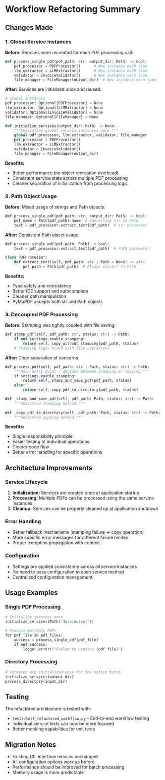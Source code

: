 # Workflow Refactoring Summary

## Changes Made

### 1. Global Service Instances
**Before:** Services were recreated for each PDF processing call:
```python
def process_single_pdf(pdf_path: str, output_dir: Path) -> bool:
    pdf_processor = PDFProcessor()      # New instance each time
    llm_extractor = LLMExtractor()      # New instance each time
    validator = InvoiceValidator()      # New instance each time
    file_manager = FileManager(output_dir)  # New instance each time
```

**After:** Services are initialized once and reused:
```python
# Global instances
pdf_processor: Optional[PDFProcessor] = None
llm_extractor: Optional[LLMExtractor] = None
validator: Optional[InvoiceValidator] = None
file_manager: Optional[FileManager] = None

def initialize_services(output_dir: Path) -> None:
    """Initialize global service instances once."""
    global pdf_processor, llm_extractor, validator, file_manager
    pdf_processor = PDFProcessor()
    llm_extractor = LLMExtractor()
    validator = InvoiceValidator()
    file_manager = FileManager(output_dir)
```

**Benefits:**
- Better performance (no object recreation overhead)
- Consistent service state across multiple PDF processing
- Cleaner separation of initialization from processing logic

### 2. Path Object Usage
**Before:** Mixed usage of strings and Path objects:
```python
def process_single_pdf(pdf_path: str, output_dir: Path) -> bool:
    pdf_name = Path(pdf_path).name  # Converting str to Path
    text = pdf_processor.extract_text(pdf_path)  # str parameter
```

**After:** Consistent Path object usage:
```python
def process_single_pdf(pdf_path: Path) -> bool:
    text = pdf_processor.extract_text(pdf_path)  # Path parameter

class PDFProcessor:
    def extract_text(self, pdf_path: str | Path = None) -> str:
        pdf_path = Path(pdf_path)  # Always convert to Path
```

**Benefits:**
- Type safety and consistency
- Better IDE support and autocomplete
- Cleaner path manipulation
- PyMuPDF accepts both str and Path objects

### 3. Decoupled PDF Processing
**Before:** Stamping was tightly coupled with file saving:
```python
def stamp_pdf(self, pdf_path: str, status: str) -> Path:
    if not settings.enable_stamping:
        return self._copy_without_stamping(pdf_path, status)
    # Stamping logic mixed with file operations
```

**After:** Clear separation of concerns:
```python
def process_pdf(self, pdf_path: str | Path, status: str) -> Path:
    """Main entry point - decides between stamping or copying."""
    if settings.enable_stamping:
        return self._stamp_and_save_pdf(pdf_path, status)
    else:
        return self._copy_pdf_to_directory(pdf_path, status)

def _stamp_and_save_pdf(self, pdf_path: Path, status: str) -> Path:
    """Dedicated stamping method."""
    
def _copy_pdf_to_directory(self, pdf_path: Path, status: str) -> Path:
    """Dedicated copying method."""
```

**Benefits:**
- Single responsibility principle
- Easier testing of individual operations
- Clearer code flow
- Better error handling for specific operations

## Architecture Improvements

### Service Lifecycle
1. **Initialization:** Services are created once at application startup
2. **Processing:** Multiple PDFs can be processed using the same service instances
3. **Cleanup:** Services can be properly cleaned up at application shutdown

### Error Handling
- Better fallback mechanisms (stamping failure → copy operation)
- More specific error messages for different failure modes
- Proper exception propagation with context

### Configuration
- Settings are applied consistently across all service instances
- No need to pass configuration to each service method
- Centralized configuration management

## Usage Examples

### Single PDF Processing
```python
# Initialize services once
initialize_services(Path("data/output"))

# Process multiple PDFs
for pdf_file in pdf_files:
    success = process_single_pdf(pdf_file)
    if not success:
        logger.error(f"Failed to process {pdf_file}")
```

### Directory Processing
```python
# Services are initialized once for the entire batch
initialize_services(output_dir)
process_directory(input_dir)
```

## Testing
The refactored architecture is tested with:
- `tests/test_refactored_workflow.py` - End-to-end workflow testing
- Individual service tests can now be more focused
- Better mocking capabilities for unit tests

## Migration Notes
- Existing CLI interface remains unchanged
- All configuration options work as before
- Performance should be improved for batch processing
- Memory usage is more predictable
